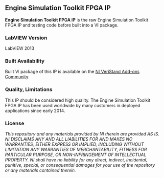 ## Engine Simulation Toolkit FPGA IP ##

**Engine Simulation Toolkit FPGA IP** is the raw Engine Simulation Toolkit FPGA IP and testing code before built into a VI package.

### LabVIEW Version ###

LabVIEW 2013

### Built Availability ###

Built VI package of this IP is available on the [NI VeriStand Add-ons Community](https://decibel.ni.com/content/docs/DOC-37304)

### Quality, Limitations ###

This IP should be considered high quality. The Engine Simulation Toolkit FPGA IP has been used worldwide by many customers in deployed applications since early 2014.

### License ###

*This repository and any materials provided by NI therein are provided AS IS. NI DISCLAIMS ANY AND ALL LIABILITIES FOR AND MAKES NO WARRANTIES, EITHER EXPRESS OR IMPLIED, INCLUDING WITHOUT LIMITATION ANY WARRANTIES OF MERCHANTABILITY, FITNESS FOR  PARTICULAR PURPOSE, OR NON-INFRINGEMENT OF INTELLECTUAL PROPERTY. NI shall have no liability for any direct, indirect, incidental, punitive, special, or consequential damages for your use of the repository or any materials contained therein.*